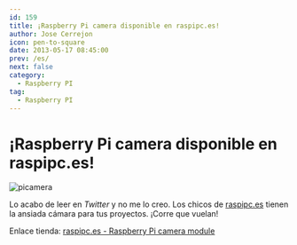 ```yaml
---
id: 159
title: ¡Raspberry Pi camera disponible en raspipc.es!
author: Jose Cerrejon
icon: pen-to-square
date: 2013-05-17 08:45:00
prev: /es/
next: false
category:
  - Raspberry PI
tag:
  - Raspberry PI
---
```


# ¡Raspberry Pi camera disponible en raspipc.es!

![picamera](/images/picamera.jpg)

Lo acabo de leer en *Twitter* y no me lo creo. Los chicos de [raspipc.es](http://raspipc.es) tienen la ansiada cámara para tus proyectos. ¡Corre que vuelan!

Enlace tienda: [raspipc.es - Raspberry Pi camera module](http://raspipc.es/tienda.php?ver=articulo&id=1081)